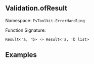 ## Validation.ofResult

Namespace: `FsToolkit.ErrorHandling`

Function Signature:

```
Result<'a, 'b> -> Result<'a, 'b list>
```

## Examples